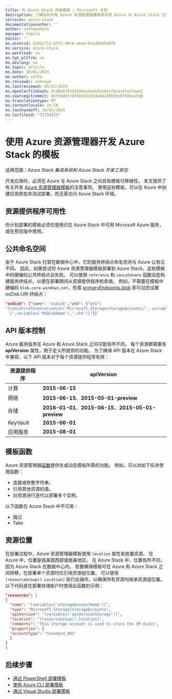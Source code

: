 ```yaml
---
title: 为 Azure Stack 开发模板 | Microsoft 文档
description: 了解如何开发 Azure 资源管理器模板来实现 Azure 与 Azure Stack 之间的应用可移植性。
services: azure-stack
documentationcenter: ''
author: sethmanheim
manager: femila
editor: ''
ms.assetid: 8a5bc713-6f51-49c8-aeed-6ced0145e07b
ms.service: azure-stack
ms.workload: na
ms.tgt_pltfrm: na
ms.devlang: na
ms.topic: article
ms.date: 10/01/2019
ms.author: sethm
ms.reviewer: unknown
ms.lastreviewed: 05/21/2019
ms.openlocfilehash: 5cd8e87613d1d4aa4adc8dedac7dcac4fa57eae2
ms.sourcegitcommit: bbf3edbfc07603d2c23de44240933c07976ea550
ms.translationtype: MT
ms.contentlocale: zh-CN
ms.lasthandoff: 10/01/2019
ms.locfileid: "71714723"
---
```

# <a name="develop-templates-for-azure-stack-with-azure-resource-manager"></a>使用 Azure 资源管理器开发 Azure Stack 的模板

适用范围：*Azure Stack 集成系统和 Azure Stack 开发工具包*

开发应用时，必须在 Azure 与 Azure Stack 之间具有模板可移植性。 本文提供了有关开发 [Azure 资源管理器模板](https://download.microsoft.com/download/E/A/4/EA4017B5-F2ED-449A-897E-BD92E42479CE/Getting_Started_With_Azure_Resource_Manager_white_paper_EN_US.pdf)的注意事项。 使用这些模板，可以在 Azure 中创建应用原型并测试部署，而无需访问 Azure Stack 环境。

## <a name="resource-provider-availability"></a>资源提供程序可用性

你计划部署的模板必须仅使用已在 Azure Stack 中可用 Microsoft Azure 服务，或在预览版中使用。

## <a name="public-namespaces"></a>公共命名空间

由于 Azure Stack 托管在数据中心中，它的服务终结点命名空间与 Azure 公有云不同。 因此，如果尝试将 Azure 资源管理器模板部署到 Azure Stack，这些模板中的硬编码公共终结点会失败。 可以使用 `reference` 和 `concatenate` 函数动态构建服务终结点，以便在部署期间从资源提供程序检索值。 例如，不需要在模板中硬编码 `blob.core.windows.net`，检索 [primaryEndpoints.blob](https://github.com/Azure/AzureStack-QuickStart-Templates/blob/master/101-vm-windows-create/azuredeploy.json#L175) 即可动态设置 osDisk.URI 终结点：

```json
"osDisk": {"name": "osdisk","vhd": {"uri":
"[concat(reference(concat('Microsoft.Storage/storageAccounts/', variables('storageAccountName')), '2015-06-15').primaryEndpoints.blob, variables('vmStorageAccountContainerName'),
 '/',variables('OSDiskName'),'.vhd')]"}}
```

## <a name="api-versioning"></a>API 版本控制

Azure 服务版本在 Azure 和 Azure Stack 之间可能有所不同。 每个资源都需要有 **apiVersion** 属性，用于定义所提供的功能。 为了确保 API 版本在 Azure Stack 中兼容，以下 API 版本对于每个资源提供程序有效：

| 资源提供程序 | apiVersion |
| --- | --- |
| 计算 |**2015-06-15** |
| 网络 |**2015-06-15**、**2015-05-01-preview** |
| 存储 |**2016-01-01**、**2015-06-15**、**2015-05-01-preview** |
| KeyVault | **2015-06-01** |
| 应用服务 |**2015-08-01** |

## <a name="template-functions"></a>模板函数

Azure 资源管理器[函数](/azure/azure-resource-manager/resource-group-template-functions)提供生成动态模板所需的功能。 例如，可以对如下任务使用函数：

* 连接或修整字符串。
* 引用其他资源的值。
* 对资源进行迭代以部署多个实例。

以下函数在 Azure Stack 中不可用：

* 跳过
* Take

## <a name="resource-location"></a>资源位置

在部署过程中，Azure 资源管理器模板使用 `location` 属性来放置资源。 在 Azure 中，位置是指美国西部或南美地区。 在 Azure Stack 中，位置有所不同，因为 Azure Stack 在数据中心内。 若要确保模板可在 Azure 和 Azure Stack 之间转移，在部署单个资源时应引用资源组位置。 可以使用 `[resourceGroup().Location]` 执行此操作，以确保所有资源均继承资源组位置。 以下代码是在部署存储帐户时使用此函数的示例：

```json
"resources": [
{
  "name": "[variables('storageAccountName')]",
  "type": "Microsoft.Storage/storageAccounts",
  "apiVersion": "[variables('apiVersionStorage')]",
  "location": "[resourceGroup().location]",
  "comments": "This storage account is used to store the VM disks",
  "properties": {
  "accountType": "Standard_GRS"
  }
}
]
```

## <a name="next-steps"></a>后续步骤

* [通过 PowerShell 部署模板](azure-stack-deploy-template-powershell.md)
* [使用 Azure CLI 部署模板](azure-stack-deploy-template-command-line.md)
* [通过 Visual Studio 部署模板](azure-stack-deploy-template-visual-studio.md)
